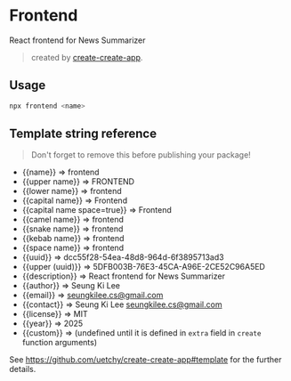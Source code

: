# Frontend

React frontend for News Summarizer

> created by [create-create-app](https://github.com/uetchy/create-create-app).

## Usage

```bash
npx frontend <name>
```

## Template string reference

> Don't forget to remove this before publishing your package!

- {{name}} => frontend
- {{upper name}} => FRONTEND
- {{lower name}} => frontend
- {{capital name}} => Frontend
- {{capital name space=true}} => Frontend
- {{camel name}} => frontend
- {{snake name}} => frontend
- {{kebab name}} => frontend
- {{space name}} => frontend
- {{uuid}} => dcc55f28-54ea-48d8-964d-6f3895713ad3
- {{upper (uuid)}} => 5DFB003B-76E3-45CA-A96E-2CE52C96A5ED
- {{description}} => React frontend for News Summarizer
- {{author}} => Seung Ki Lee
- {{email}} => seungkilee.cs@gmail.com
- {{contact}} => Seung Ki Lee <seungkilee.cs@gmail.com>
- {{license}} => MIT
- {{year}} => 2025
- {{custom}} =>  (undefined until it is defined in `extra` field in `create` function arguments)

See https://github.com/uetchy/create-create-app#template for the further details.
